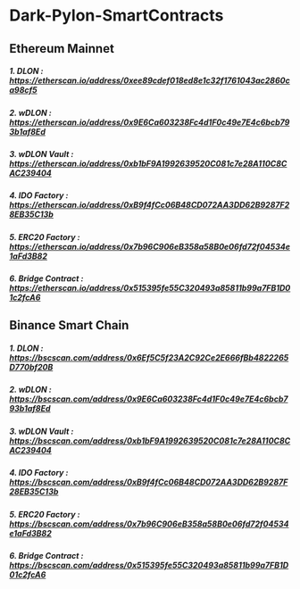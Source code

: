 # Dark-Pylon-SmartContracts

## Ethereum Mainnet

##### 1. DLON : https://etherscan.io/address/0xee89cdef018ed8e1c32f1761043ac2860ca98cf5
##### 2. wDLON : https://etherscan.io/address/0x9E6Ca603238Fc4d1F0c49e7E4c6bcb793b1af8Ed
##### 3. wDLON Vault : https://etherscan.io/address/0xb1bF9A1992639520C081c7e28A110C8CAC239404
##### 4. IDO Factory : https://etherscan.io/address/0xB9f4fCc06B48CD072AA3DD62B9287F28EB35C13b
##### 5. ERC20 Factory : https://etherscan.io/address/0x7b96C906eB358a58B0e06fd72f04534e1aFd3B82
##### 6. Bridge Contract : https://etherscan.io/address/0x515395fe55C320493a85811b99a7FB1D01c2fcA6

## Binance Smart Chain

##### 1. DLON : https://bscscan.com/address/0x6Ef5C5f23A2C92Ce2E666fBb4822265D770bf20B
##### 2. wDLON : https://bscscan.com/address/0x9E6Ca603238Fc4d1F0c49e7E4c6bcb793b1af8Ed
##### 3. wDLON Vault : https://bscscan.com/address/0xb1bF9A1992639520C081c7e28A110C8CAC239404
##### 4. IDO Factory : https://bscscan.com/address/0xB9f4fCc06B48CD072AA3DD62B9287F28EB35C13b
##### 5. ERC20 Factory : https://bscscan.com/address/0x7b96C906eB358a58B0e06fd72f04534e1aFd3B82
##### 6. Bridge Contract : https://bscscan.com/address/0x515395fe55C320493a85811b99a7FB1D01c2fcA6

